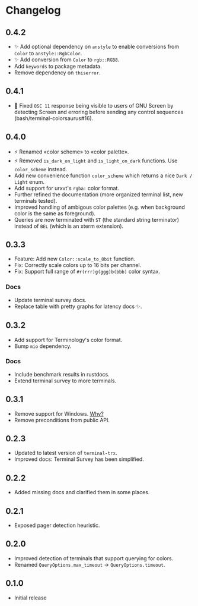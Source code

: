 # Changelog
## 0.4.2
* ✨ Add optional dependency on `anstyle` to enable conversions from `Color` to `anstyle::RgbColor`.
* ✨ Add conversion from `Color` to `rgb::RGB8`.
* Add `keywords` to package metadata.
* Remove dependency on `thiserror`.

## 0.4.1
* 🐛 Fixed `OSC 11` response being visible to users of GNU Screen
     by detecting Screen and erroring before sending any control sequences (bash/terminal-colorsaurus#16).

## 0.4.0
* ⚡ Renamed «color scheme» to «color palette».
* ⚡ Removed `is_dark_on_light` and `is_light_on_dark` functions. Use `color_scheme` instead.
* Add new convenience function `color_scheme` which returns a nice `Dark / Light` enum.
* Add support for urxvt's `rgba:` color format.
* Further refined the documentation (more organized terminal list, new terminals tested).
* Improved handling of ambigous color palettes (e.g. when background color is the same as foreground).
* Queries are now terminated with `ST` (the standard string terminator) instead of `BEL` (which is an xterm extension).

## 0.3.3
* Feature: Add new `Color::scale_to_8bit` function.
* Fix: Correctly scale colors up to 16 bits per channel.
* Fix: Support full range of `#r(rrr)g(ggg)b(bbb)` color syntax.
### Docs
* Update terminal survey docs.
* Replace table with pretty graphs for latency docs ✨.

## 0.3.2
* Add support for Terminology's color format.
* Bump `mio` dependency.

### Docs
* Include benchmark results in rustdocs.
* Extend terminal survey to more terminals.

## 0.3.1
* Remove support for Windows. [Why?](./doc/windows.md)
* Remove preconditions from public API.

## 0.2.3
* Updated to latest version of `terminal-trx`.
* Improved docs: Terminal Survey has been simplified.

## 0.2.2
* Added missing docs and clarified them in some places.

## 0.2.1
* Exposed pager detection heuristic.

## 0.2.0
* Improved detection of terminals that support querying for colors.
* Renamed `QueryOptions.max_timeout` -> `QueryOptions.timeout`.

## 0.1.0
* Initial release
